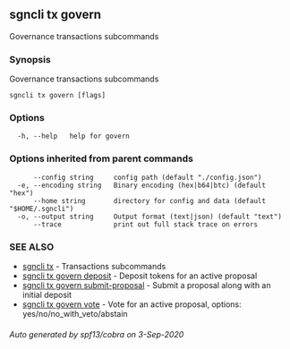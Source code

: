 ## sgncli tx govern

Governance transactions subcommands

### Synopsis

Governance transactions subcommands

```
sgncli tx govern [flags]
```

### Options

```
  -h, --help   help for govern
```

### Options inherited from parent commands

```
      --config string     config path (default "./config.json")
  -e, --encoding string   Binary encoding (hex|b64|btc) (default "hex")
      --home string       directory for config and data (default "$HOME/.sgncli")
  -o, --output string     Output format (text|json) (default "text")
      --trace             print out full stack trace on errors
```

### SEE ALSO

* [sgncli tx](sgncli_tx.md)	 - Transactions subcommands
* [sgncli tx govern deposit](sgncli_tx_govern_deposit.md)	 - Deposit tokens for an active proposal
* [sgncli tx govern submit-proposal](sgncli_tx_govern_submit-proposal.md)	 - Submit a proposal along with an initial deposit
* [sgncli tx govern vote](sgncli_tx_govern_vote.md)	 - Vote for an active proposal, options: yes/no/no_with_veto/abstain

###### Auto generated by spf13/cobra on 3-Sep-2020
